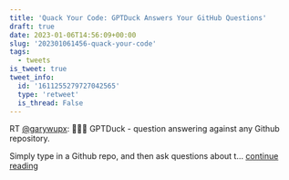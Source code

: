 ```yaml
---
title: 'Quack Your Code: GPTDuck Answers Your GitHub Questions'
draft: true
date: 2023-01-06T14:56:09+00:00
slug: '202301061456-quack-your-code'
tags:
  - tweets
is_tweet: true
tweet_info:
  id: '1611255279727042565'
  type: 'retweet'
  is_thread: False
---
```




RT [@garywupx](https://x.com/garywupx): 🦆🦆🦆
GPTDuck - question answering against any Github repository.

Simply type in a Github repo, and then ask questions about t… [continue reading](https://x.com/sytelus/status/1611255279727042565)
